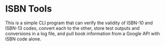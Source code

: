 # ISBN Tools
This is a simple CLI program that can verify the validity of ISBN-10 and ISBN-13 codes, convert each to the other, store test outputs and conversions in a log file, and pull book information from a Google API with ISBN code alone.
